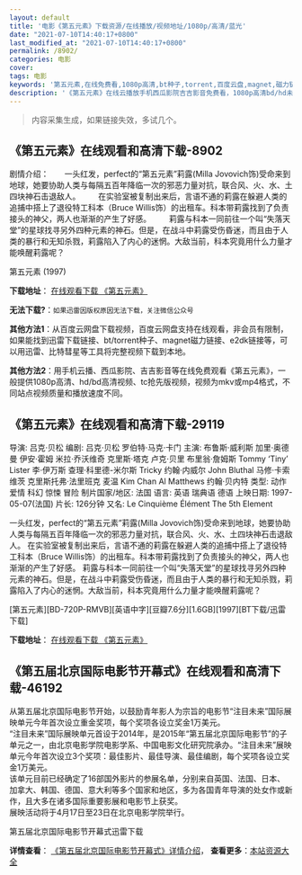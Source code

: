 ```yaml
---
layout: default
title: '电影《第五元素》下载资源/在线播放/视频地址/1080p/高清/蓝光'
date: "2021-07-10T14:40:17+0800"
last_modified_at: "2021-07-10T14:40:17+0800"
permalink: /8902/
categories: 电影
cover:
tags: 电影
keywords: '第五元素,在线免费看,1080p高清,bt种子,torrent,百度云盘,magnet,磁力链,迅雷下载资源'
description: '《第五元素》在线云播放手机西瓜影院吉吉影音免费看，1080p高清bd/hd未删减完整版和tc抢先枪版，mkv/mp4格式，附带bt/torrent种子、magnet/磁力链、百度云盘、网盘资源迅雷下载链接'
---
```


>内容采集生成，如果链接失效，多试几个。


## 《第五元素》在线观看和高清下载-8902

剧情介绍：　　一头红发，perfect的“第五元素”莉露(Milla Jovovich饰)受命来到地球，她要协助人类与每隔五百年降临一次的邪恶力量对抗，联合风、火、水、土四块神石击退敌人。 　　在实验室被复制出来后，言语不通的莉露在躲避人类的追捕中搭上了退役特工科本（Bruce Willis饰）的出租车。科本带莉露找到了负责接头的神父，两人也渐渐的产生了好感。 　　莉露与科本一同前往一个叫“失落天堂”的星球找寻另外四种元素的神石。但是，在战斗中莉露受伤昏迷，而且由于人类的暴行和无知杀戮，莉露陷入了内心的迷惘。大敌当前，科本究竟用什么力量才能唤醒莉露呢？


第五元素 (1997)

**下载地址**： [在线观看下载 《第五元素》](https://www.btbtdy.me/btdy/dy10261.html) 


**无法下载?**：`如果迅雷因版权原因无法下载，关注微信公众号 `

**其他方法1**：从百度云网盘下载视频，百度云网盘支持在线观看，非会员有限制，如果能找到迅雷下载链接、bt/torrent种子、magnet磁力链接、e2dk链接等，可以用迅雷、比特彗星等工具将完整视频下载到本地。

**其他方法2**：用手机云播、西瓜影院、吉吉影音等在线免费观看《第五元素》，一般提供1080p高清、hd/bd高清视频、tc抢先版视频，视频为mkv或mp4格式，不同站点视频质量和播放速度不同。


## 《第五元素》在线观看和高清下载-29119

导演: 吕克·贝松 编剧: 吕克·贝松 罗伯特·马克·卡门 主演: 布鲁斯·威利斯 加里·奥德曼 伊安·霍姆 米拉·乔沃维奇 克里斯·塔克 卢克·贝里 布里翁·詹姆斯 Tommy ‘Tiny’ Lister 李·伊万斯 查理·科里德-米尔斯 Tricky 约翰·内威尔 John Bluthal 马修·卡索维茨 克里斯托弗·法里班克 麦温 Kim Chan Al Matthews 约翰·贝内特 类型: 动作 爱情 科幻 惊悚 冒险 制片国家/地区: 法国 语言: 英语 瑞典语 德语 上映日期: 1997-05-07(法国) 片长: 126分钟 又名: Le Cinquième Élément The 5th Element

一头红发，perfect的“第五元素”莉露(Milla Jovovich饰)受命来到地球，她要协助人类与每隔五百年降临一次的邪恶力量对抗，联合风、火、水、土四块神石击退敌人。 在实验室被复制出来后，言语不通的莉露在躲避人类的追捕中搭上了退役特工科本（Bruce Willis饰）的出租车。科本带莉露找到了负责接头的神父，两人也渐渐的产生了好感。 莉露与科本一同前往一个叫“失落天堂”的星球找寻另外四种元素的神石。但是，在战斗中莉露受伤昏迷，而且由于人类的暴行和无知杀戮，莉露陷入了内心的迷惘。大敌当前，科本究竟用什么力量才能唤醒莉露呢？


[第五元素][BD-720P-RMVB][英语中字][豆瓣7.6分][1.6GB][1997][BT下载/迅雷下载]

**下载地址**： [在线观看下载 《第五元素》](https://www.btdx8.com/torrent/the_fifth_element_1997.html) 


## 《第五届北京国际电影节开幕式》在线观看和高清下载-46192

从第五届北京国际电影节开始，以鼓励青年影人为宗旨的电影节“注目未来”国际展映单元今年首次设立重金奖项，每个奖项各设立奖金1万美元。<br />“注目未来”国际展映单元首设于2014年，是2015年&ldquo;第五届北京国际电影节”的子单元之一，由北京电影学院电影学系、中国电影文化研究院承办。&ldquo;注目未来”展映单元今年首次设立3个奖项：最佳影片、最佳导演、最佳编剧，每个奖项各设立奖金1万美元。<br />该单元目前已经确定了16部国外影片的参展名单，分别来自英国、法国、日本、加拿大、韩国、德国、意大利等多个国家和地区，多为各国青年导演的处女作或新作，且大多在诸多国际重要影展和电影节上获奖。<br />展映活动将于4月17日至23日在北京电影学院举行。<!---剧情end--->


第五届北京国际电影节开幕式迅雷下载

**详情查看**： [《第五届北京国际电影节开幕式》详情介绍](/movie/46192/)， **查看更多**：[本站资源大全](/movie/t/all/)

